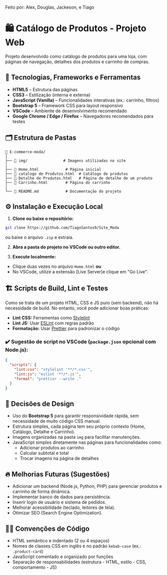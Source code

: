 Feito por: Alex, Douglas, Jackeson, e Tiago


# 🛍️ Catálogo de Produtos - Projeto Web

Projeto desenvolvido como catálogo de produtos para uma loja, com páginas de navegação, detalhes dos produtos e carrinho de compras.

## 🚀 Tecnologias, Frameworks e Ferramentas

- **HTML5** – Estrutura das páginas
- **CSS3** – Estilização (interna e externa)
- **JavaScript (Vanilla)** – Funcionalidades interativas (ex.: carrinho, filtros)
- **Bootstrap 5** – Framework CSS para layout responsivo
- **VSCode** – Ambiente de desenvolvimento recomendado
- **Google Chrome / Edge / Firefox** – Navegadores recomendados para testes

## 🗂️ Estrutura de Pastas

```
📁 E-commerce-moda/
│
├── 📁 img/                # Imagens utilizadas no site
│
├── 📄 Home.html            # Página inicial
├── 📄 catalogo de Produtos.html  # Catálogo de produtos
├── 📄 Detalhe de Produtos.html   # Página de detalhe de um produto
├── 📄 Carrinho.html        # Página do carrinho
│
└── 📄 README.md            # Documentação do projeto
```

## ⚙️ Instalação e Execução Local

1. **Clone ou baixe o repositório:**

```bash
git clone https://github.com/TiagoSantos9/Site_Moda
```
ou baixe o arquivo `.zip` e extraia.

2. **Abra a pasta do projeto no VSCode ou outro editor.**

3. **Execute localmente:**
- Clique duas vezes no arquivo `Home.html` **ou**
- No VSCode, utilize a extensão [Live Server]e clique em "Go Live".

## 🏗️ Scripts de Build, Lint e Testes

Como se trata de um projeto HTML, CSS e JS puro (sem backend), não há necessidade de build. No entanto, você pode adicionar boas práticas:

- **Lint CSS:** Ferramentas como [Stylelint](https://stylelint.io/)
- **Lint JS:** Usar [ESLint](https://eslint.org/) com regras padrão
- **Formatação:** Usar [Prettier](https://prettier.io/) para padronizar o código

### ✔️ Sugestão de script no VSCode (`package.json` opcional com Node.js):

```json
{
  "scripts": {
    "lint:css": "stylelint '**/*.css'",
    "lint:js": "eslint '**/*.js'",
    "format": "prettier --write ."
  }
}
```

## 🎯 Decisões de Design

- Uso do **Bootstrap 5** para garantir responsividade rápida, sem necessidade de muito código CSS manual.
- Estrutura simples, cada página tem seu próprio contexto (Home, Catálogo, Detalhe e Carrinho).
- Imagens organizadas na pasta `img` para facilitar manutenções.
- JavaScript simples diretamente nas páginas para funcionalidades como:
  - Adicionar produtos ao carrinho
  - Calcular subtotal e total
  - Trocar imagens na página de detalhes

## 🔥 Melhorias Futuras (Sugestões)

- Adicionar um backend (Node.js, Python, PHP) para gerenciar produtos e carrinho de forma dinâmica.
- Implementar banco de dados para persistência.
- Inserir login de usuário e sistema de pedidos.
- Melhorar acessibilidade (teclado, leitores de tela).
- Otimizar SEO (Search Engine Optimization).

## 🧑‍💻 Convenções de Código

- HTML semântico e indentado (2 ou 4 espaços)
- Nomes de classes CSS em inglês e no padrão `kebab-case` (ex.: `.product-card`)
- JavaScript comentado e organizado por funções
- Separação de responsabilidades (estrutura - HTML, estilo - CSS, comportamento - JS)
